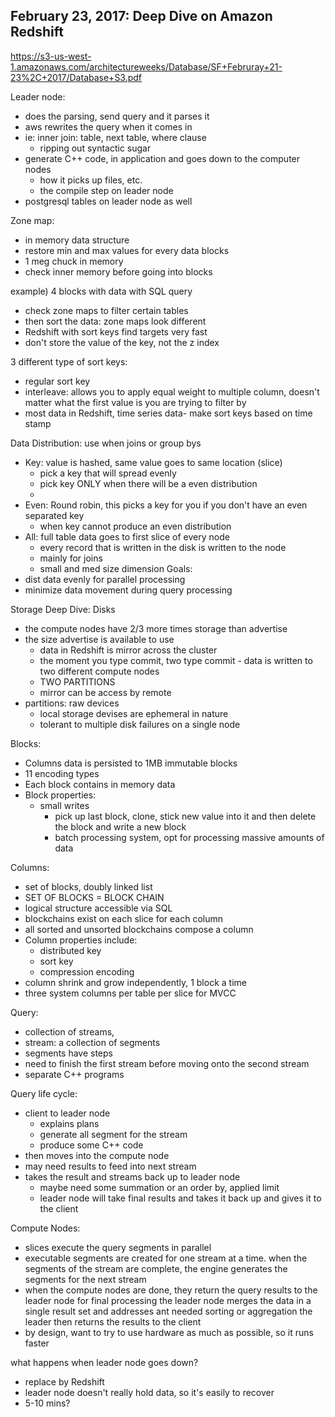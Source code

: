 ## February 23, 2017: Deep Dive on Amazon Redshift ##
https://s3-us-west-1.amazonaws.com/architectureweeks/Database/SF+Februray+21-23%2C+2017/Database+S3.pdf

Leader node:
  - does the parsing, send query and it parses it
  - aws rewrites the query when it comes in
  - ie: inner join: table, next table, where clause
    - ripping out syntactic sugar
  - generate C++ code, in application and goes down to the computer nodes
    - how it picks up files, etc.
    - the compile step on leader node
  - postgresql tables on leader node as well

Zone map:
  - in memory data structure
  - restore min and max values for every data blocks
  - 1 meg chuck in memory
  - check inner memory before going into blocks

example) 4 blocks with data with SQL query
  - check zone maps to filter certain tables
  - then sort the data: zone maps look different
  - Redshift with sort keys find targets very fast
  - don't store the value of the key, not the z index

3 different type of sort keys:
  - regular sort key
  - interleave: allows you to apply equal weight to multiple column, doesn't matter what the first value is you are trying to filter by
  - most data in Redshift, time series data- make sort keys based on time stamp

Data Distribution: use when joins or group bys
  - Key: value is hashed, same value goes to same location (slice)
    - pick a key that will spread evenly
    - pick key ONLY when there will be a even distribution
    -
  - Even: Round robin, this picks a key for you if you don't have an even separated key
    - when key cannot produce an even distribution
  - All: full table data goes to first slice of every node
    - every record that is written in the disk is written to the node
    - mainly for joins
    - small and med size dimension
Goals:
  - dist data evenly for parallel processing
  - minimize data movement during query processing

Storage Deep Dive: Disks
  - the compute nodes have 2/3 more times storage than advertise
  - the size advertise is available to use
    - data in Redshift is mirror across the cluster
    - the moment you type commit, two type commit - data is written to two different compute nodes
    - TWO PARTITIONS
    - mirror can be access by remote
  - partitions: raw devices
    - local storage devises are ephemeral in nature
    - tolerant to multiple disk failures on a single node

Blocks:
  - Columns data is persisted to 1MB immutable blocks
  - 11 encoding types
  - Each block contains in memory data
  - Block properties:
    - small writes
      - pick up last block, clone, stick new value into it and then delete the block and write a new block
      - batch processing system, opt for processing massive amounts of data

Columns:
  - set of blocks, doubly linked list
  - SET OF BLOCKS = BLOCK CHAIN
  - logical structure accessible via SQL
  - blockchains exist on each slice for each column
  - all sorted and unsorted blockchains compose a column
  - Column properties include:
    - distributed key
    - sort key
    - compression encoding
  - column shrink and grow independently, 1 block a time
  - three system columns per table per slice for MVCC


Query:
  - collection of streams,
  - stream: a collection of segments
  - segments have steps
  - need to finish the first stream before moving onto the second stream
  - separate C++ programs

Query life cycle:
  - client to leader node
    - explains plans
    - generate all segment for the stream
    - produce some C++ code
  - then moves into the compute node
  - may need results to feed into next stream
  - takes the result and streams back up to leader node
    - maybe need some summation or an order by, applied limit
    - leader node will take final results and takes it back up and gives it to the client

Compute Nodes:
  - slices execute the query segments in parallel
  - executable segments are created for one stream at a time. when the segments of the stream are complete, the engine generates the segments for the next stream
  - when the compute nodes are done, they return the query results to the leader node for final processing
  the leader node merges the data in a single result set and addresses ant needed sorting or aggregation
  the leader then returns the results to the client
  - by design, want to try to use hardware as much as possible, so it runs faster

what happens when leader node goes down?
  - replace by Redshift
  - leader node doesn't really hold data, so it's easily to recover
  - 5-10 mins?
